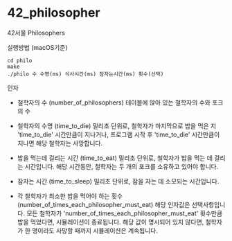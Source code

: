# 42_philosopher
42서울 Philosophers

실행방법 (macOS기준)
```
cd philo
make
./philo 수 수명(ms) 식사시간(ms) 잠자는시간(ms) 횟수(선택)
```

인자
- 철학자의 수 (number_of_philosophers)
테이블에 앉아 있는 철학자의 수와 포크의 수

- 철학자의 수명 (time_to_die)
밀리초 단위로, 철학자가 마지막으로 밥을 먹은 지 'time_to_die' 시간만큼이 지나거나, 프로그램 시작 후 'time_to_die' 시간만큼이 지나면 해당 철학자는 사망합니다.

- 밥을 먹는데 걸리는 시간 (time_to_eat)
밀리초 단위로, 철학자가 밥을 먹는 데 걸리는 시간입니다. 해당 시간동안, 철학자는 두 개의 포크를 소유하고 있어야 합니다.

- 잠자는 시간 (time_to_sleep)
밀리초 단위로, 잠을 자는 데 소모되는 시간입니다.

- 각 철학자가 최소한 밥을 먹어야 하는 횟수(number_of_times_each_philosopher_must_eat)
해당 인자값은 선택사항입니다. 모든 철학자가 'number_of_times_each_philosopher_must_eat' 횟수만큼 밥을 먹었다면, 시뮬레이션이 종료됩니다. 해당 값이 명시되어 있지 않다면, 철학자가 한 명이라도 사망할 때까지 시뮬레이션은 계속됩니다.

